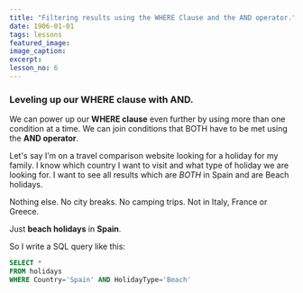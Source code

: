```yaml
---
title: "Filtering results using the WHERE Clause and the AND operator."
date: 1906-01-01
tags: lessons
featured_image: 
image_caption: 
excerpt: 
lesson_no: 6
---
```

### Leveling up our WHERE clause with AND.

We can power up our **WHERE clause** even further by using more than one condition at a time. We can join conditions that BOTH have to be met using the **AND operator**.

Let's say I’m on a travel comparison website looking for a holiday for my family. I know which country I want to visit and what type of holiday we are looking for. I want to see all results which are _BOTH_ in Spain and are Beach holidays.

Nothing else. No city breaks. No camping trips. Not in Italy, France or Greece.

Just **beach holidays** in **Spain**.

So I write a SQL query like this: 

```sql
SELECT * 
FROM holidays 
WHERE Country='Spain' AND HolidayType='Beach'
```